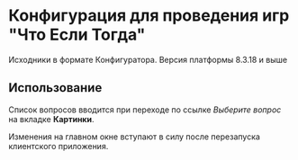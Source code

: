 # Конфигурация для проведения игр "Что Если Тогда"

Исходники в формате Конфигуратора. Версия платформы 8.3.18 и выше

## Использование

Список вопросов вводится при переходе по ссылке _Выберите вопрос_ на вкладке **Картинки**.

Изменения на главном окне вступают в силу после перезапуска клиентского приложения.
